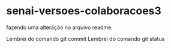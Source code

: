# senai-versoes-colaboracoes3

fazendo uma alteração no arquivo readme.


Lembrei do comando git commit
Lembrei do comando git status

